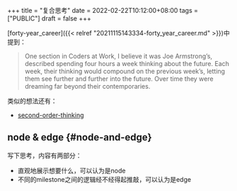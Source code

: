 +++
title = "复合思考"
date = 2022-02-22T10:12:00+08:00
tags = ["PUBLIC"]
draft = false
+++

[forty-year_career]({{< relref "20211115143334-forty_year_career.md" >}})中提到：

> One section in Coders at Work, I believe it was Joe Armstrong’s, described spending four hours a week thinking about the future. Each week, their thinking would compound on the previous week’s, letting them see further and further into the future. Over time they were dreaming far beyond their contemporaries.

类似的想法还有：

-   [second-order-thinking](</ox-hugo/fs.blog-Second-Order Thinking What Smart People Use to Outperform.pdf>)


## node &amp; edge {#node-and-edge}

写下思考，内容有两部分：

-   直观地展示想要什么，可以认为是node
-   不同的milestone之间的逻辑经不经得起推敲，可以认为是edge
